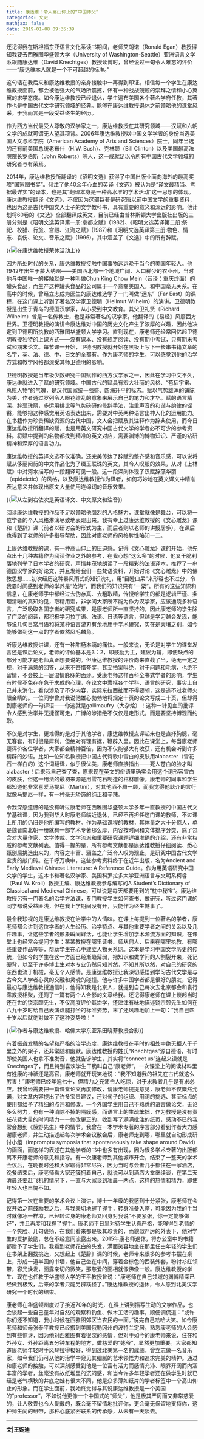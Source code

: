 ```yaml
---
title: 康达维：令人高山仰止的“中国师父”
categories: 文史
mathjax: false
date: 2019-01-08 09:35:39
---
```

还记得我在斯坦福东亚语言文化系读书期间，老师艾朗诺（Ronald Egan）教授得知我要去西雅图华盛顿大学（University of Washington-Seattle）亚洲语言文学系跟随康达维（David Knechtges）教授读博时，曾经说过一句令人难忘的评价——“康达维本人就是一个不可超越的标准。”

这句话在我后来和康达维教授的亲身接触中一再得到印证。相信每一个学生在康达维教授面前，都会被他强大的气场所震撼，怀有一种战战兢兢的崇拜之情和小心翼翼的求学态度。如今康达维教授已经退休，学生遍布美国各个著名学府任教，其著作也是中国古代文学研究领域的经典。能够在康达维教授退休之前领略他的课堂风采，于我而言是一段受益终生的经历。

作为西方当代最受人尊敬的汉学家之一，康达维教授在其研究领域——汉赋和六朝文学的成就可谓无人望其项背。2006年康达维教授以中国文学学者的身份当选美国人文与科学院（American Academy of Arts and Sciences）院士，同年当选的还有前美国总统老布什（H.W. Bush）、克林顿（Bill Clinton）以及美国最高法院院长罗伯斯（John Roberts）等人，这一成就足以令所有中国古代文学领域的研究者与有荣焉。

2014年，康达维教授所翻译的《昭明文选》获得了中国出版业面向海外的最高奖项“国家图书奖”。倾注了他40余年心血的英译《文选》被认为是“译文最精当、考据最详实”的译本，也是其“翻译本身是一种高水准的学术活动”这一思想的体现。康达维教授翻译《文选》，不仅因为这部巨著是研究唐以前中国文学的重要资料，也因为这是古代中国文人士子的文学教科书，具有重要的意义和深远的影响。他计划将60卷的《文选》全部翻译成英文，目前已经由普林斯顿大学出版社出版的三册分别是《昭明文选英译第一册:京都之赋》(1982)、《昭明文选英译第二册:祭祀、校猎、行旅、宫殿、江海之赋》(1987)和《昭明文选英译第三册:物色、情志、哀伤、论文、音乐之赋》(1996)，其中涵盖了《文选》中的所有辞赋。

{{<img src="https://ian2.oss-cn-hangzhou.aliyuncs.com/2019-01-08-013628.jpg" alt="在康达维教授荣休活动上">}}

因为所处时代的关系，康达维教授接触中国事物远远晚于当今的美国年轻人。他1942年出生于蒙大纳州——美国西北部一个地域广阔、人口稀少的农业州，当时他与中国唯一的接触就是一种叫做Chun King Chow Mein（音译：重庆炒面）的罐头食品，而生产这种罐头食品的公司属于一个意裔美国人，和中国毫无关系。在高中的时候，曾经立志成为医生的康达维选学了一门叫做“远东”（Far East）的课程，在这门课上听到了著名汉学家卫德明（Hellmut Wilhelm）的演讲。卫德明教授是出生于青岛的德国汉学家，从小受到中文教育。其父卫礼贤（Richard Wilhelm）曾是一名传教士，也是非常著名的汉学家，他翻译的《易经》风靡西方世界。卫德明教授的演讲令康达维对中国的历史文化产生了浓厚的兴趣，因此他决定到卫德明所执教的西雅图华盛顿大学学习。直到现在，康老师还经常回忆起卫德明教授独特的上课方式——没有课本、没有规定阅读、没有期中考试，只有期末考试和期末论文。每节课一开始，卫德明教授就开始在黑板上写下一长串书籍文章的名字，英、法、德、中、日文的全都有。作为康老师的学生，可以感觉到他的治学方式和教学风格都深受其师卫德明的影响。

卫德明教授是当年极少数研究中国赋作的西方汉学家之一，因此在学习中文不久，康达维就进入了赋的研究领域。中国古代的赋具有宏大壮丽的风格、“苞括宇宙、总揽人物”的气魄，是汉代国家统一强盛、四海升平的标志。赋以气势雄浑的铺陈为美，作者通过罗列令人眼花缭乱的意象来展示自己的笔力和才华。赋的语言精深、辞藻瑰丽，多运用排比等气势磅礴的修辞手法，注重声音的和谐与韵律的铿锵，能够把这种感觉用英语表达出来，需要对中英两种语言出神入化的运用能力。在书籍作为珍贵稀缺资源的古代中国，文人会把赋及其注释作为辞典使用，而今日康达维教授所翻译的赋，也是用英文研究中国古代文学的学者必不可少的参考资料。将赋中提到的名物都找到精准的英文对应，需要渊博的博物知识、严谨的钻研精神和深厚的语言功力。

康达维教授的英译文选不仅准确，还完美传达了辞赋的整齐感和音乐感，可以说将赋从侈丽闳衍的中文作品化为了缀玉联珠的英文，其令人叹服的效果，从对《上林赋》中对河水描写的一段翻译可见一般。这一段深刻体现了汉赋辞藻华丽（epideictic）的风格，以及康达维教授作为译者，如何巧妙地在英文译文中精准表达意义并体现出原文大量使用连绵词的音乐效果。

{{<img src="https://ian2.oss-cn-hangzhou.aliyuncs.com/2019-01-08-013648.jpg" alt="从左到右依次是英语译文、中文原文和注音">}}

阅读康达维教授的作品不足以领略他强烈的人格魅力，课堂就像是舞台，可以将一位学者的个人风格淋漓尽致地表现出来。我有幸上过康达维教授的《文心雕龙》课和《楚辞》课（前者以研讨会的形式为主，而后者则以老师的讲授居多），在课后也得到了老师的许多指导帮助，因此对康老师的风格脾性略知一二。

上康达维教授的课，有一种高山仰止的压迫感。记得《文心雕龙》课的开始，他先点出十几种古籍作为阅读作业之外的参考，在我心想“这么多”的时候，他又干脆利落地列举了日本学者的研究，声情并茂地朗读了一段精彩的法语译本，推荐了一串德国汉学家的好论文，并且发给我们一些梵语资料，开始讨论《文心雕龙》中的佛教思想……初次经历这种暴风雨式的知识洗礼，用“目瞪口呆”来形容也不过分，令我霎时间感到老师的学养是“沧海”，而我们的知识只有“一粟”。所有的这些知识和信息，在康老师手中都经过去伪存真、去粗取精，传授给学生的都是逻辑严谨、条理清晰的真知灼见，取精用宏，非学问大家所不能为作为汉学家，应该通晓多种语言，广泛吸取各国学者的研究成果，是康老师所一直坚持的，因此康老师的学生除了广泛的阅读，都积极学习拉丁语、法语、日语等语言，但越是学习越会发现，能够说几句日常用语和将某种语言游刃有余地用于学术研究，实在是天壤之别，如今能够做到这一点的学者依然凤毛麟角。

听康达维教授讲课，还有一种酣畅淋漓的痛快。一般来说，无论是对学生的课堂发言还是课后论文，老师的评价基本是3：2，即鼓励为主，建议为辅，即使缺点的部分可能才是老师真正想要说的。但康达维教授的评价向来直截了当，绝无一定之规，对于满意的回答，从来不吝惜夸奖，甚至拍案叫绝，对于问题和毛病，也绝不留情，不会披上一层温情脉脉的面纱。受康老师这样百科全书式学者的影响，学生有时候不免存在急于求成的心理，在论文中囊括各个学科、语言的研究，事实上自己并未消化，看似涉及了不少内容，实际东拉西扯而不得要领，这是逃不过老师火眼金睛的。一位同学曾对我说他雄心勃勃地将规定十页的论文写成二十页，但却得到康老师的一句评语——你这就是gallimaufry（大杂烩）！这种一针见血的批评令人感到治学并无捷径可走，广博的涉猎绝不仅仅是走形式，而是要坚持博观而约取。

不仅是对学生，更难得的是对于其他学者，康达维教授点评起来也是直抒胸臆，毫无客套，有时很是犀利，但绝对有理有据，鞭辟入里。因此在课堂上，每当康老师要评价各位学者，大家都会精神百倍，因为不仅能够大有收获，还有机会听到许多精辟的妙语。比如一位知名教授把中国古代诗歌中雪白的皮肤用alabaster（雪花石一样白的）这个词翻译，似乎很优美，康老师直接指出——死人苍白的脸才叫alabaster！后来我自己查了查，原来现在英文的俗语里确实会用这个词形容雪白的皮肤，但这一用法的最初来源是用雪花石制造的棺材雕像。康老师的同事和学生都知道他非常喜爱马提尼（Martini），对其他酒不屑一顾，而我觉得他耿介的言行就像马提尼一样，有一种毫无矫饰的纯正和辛辣。

令我深感遗憾的是没有听过康老师在西雅图华盛顿大学多年一直教授的中国古代文学基础课，因为我到华大时康老师临近退休，已经不再担任这门课的教师，不过课上所用的仍旧是他所编写的教材。作为基础课程的教材，其体量之大十分惊人，单是魏晋南北朝一册就有一部学术专著那么厚，内容按时间和文体排序分类，除了包含对大量作家、文学体裁、文学流派和重要研究课题详细准确的介绍，还有非常权威的参考文献列表。值得一提的是，所有参考文献都是康达维教授仔细阅读、悉心甄别后挑选出来的，内容之丰富、涵盖之广泛令人叹为观止，是研究中国古代文学宝贵的敲门砖。在千呼万唤中，这些参考资料终于在近年出版，名为Ancient and Early Medieval Chinese Literature: A Reference Guide。作为用英语研究中国文学的学生，这本书和著名汉学家、美国科罗拉多大学亚洲语言与文明系柯睿（Paul W. Kroll）教授主编、康达维教授参与编写的A Student’s Dictionary of Classical and Medieval Chinese，可以说是每天都要用到的“枕中秘宝”。康达维教授另有一门著名的治学方法课，专门教授学生如何查书、做研究，听过这门课的同学都说受益匪浅，但在我上学期间没有开，只能作为终生憾事了。

最令我珍视的是康达维教授在治学中的人情味。在课上每提到一位著名的学者，康老师都会讲到这位学者的人生经历、治学特点、与其他重要学者之间的关系以及几件趣事，让这些学者的形象瞬间鲜活，也能让学生增加学术源流方面的知识，在课堂上也经常会提问学生：某某教授在哪里读书、师从何人、后来在哪里执教、有哪些重要作品等等，帮助学生在心中建立人物关系网。这本是学习中国文学历史的传统，但如今的学生在这一方面已经渐趋薄弱，把知识和做学问的人割裂开来，死记硬背，以至于许多博士生对本专业仍然只知其然，不知其所以然，对自己的研究的东西也流于机械，毫无个人感情。是康达维教授让我深切感悟到学习古代文学是与古今文人学者心灵的交融和灵魂的碰撞。他与许多中国学者都是很好的朋友，记得最初与康达维教授通信时，他得知我是北京人，就提到自己每次去北京都会和袁行霈教授相聚，还附了一篇有两个人合影的文章给我。还记得康老师在课上谈起当时还在世的饶宗颐先生，不仅高度评价其治学，还津津有味地描述饶宗颐先生如何在八九十岁时给自己表演盘腿打坐的标准姿势，末了还风趣地加上一句：“我自己四十岁以后就绝对做不了这种姿势啦！”

{{<img src="https://ian2.oss-cn-hangzhou.aliyuncs.com/2019-01-08-013714.jpg" alt="作者与康达维教授、哈佛大学东亚系田晓菲教授合影">}}

有着振聋发聩的名望和严格的治学态度，康达维教授在平时的相处中绝无拒人于千里之外的架子，还非常随和幽默。康达维教授的姓氏“Knechtges”源自德语，有时即使美国人也拿不准发音，他就告诉学生，其实将“connect us”连起来读就是Knechtges了，而且特别喜欢学生干脆叫自己“康老师”。一次课堂上的阅读材料里有姓康的神祗还是高官，康老师就开玩笑地说：“我不知道我的祖先在古代就这么厉害！”康老师已经年逾七十，但精力之充沛令人吃惊，对于求教者几乎是有求必应。我曾经需要把一篇课堂论文再度修改，请康老师提提意见，康老师不仅慨然允诺，对文章内容提出了许多宝贵建议，还对句子的组织、用词的挑选、甚至标点的使用都给予了精细的点评和修改。一个外国学生用自己不熟悉的语言做论文，无论多么努力，也有一种消除不掉的隔膜感，而语言上的生疏笨拙，作为教授是没有责任花费大量的时间精力一一修改更正的，收到写了满满批注的纸页，感动不已的我常会想到《藤野先生》中的情节。我曾在一本学术专著的序言部分看到作者大力感谢康老师，并生动描述起每次学术会议散会后，康老师走到哪，哪里就自动形成研讨小组（impromptu symposia that spontaneously take shape around David）的画面，而这样的表述在其他学者的书中也多有出现，因为很多学术专著的出版都离不开康老师的意见和指导。有一次康老师到其他城市开会，结束了一整天的学术会议后，在晚餐时还和大家聊得非常尽兴，因为当时与会者几乎都住在一家酒店，晚餐结束后，康老师看大家还簇拥着自己，就说可以到酒店大堂继续谈，在第二天清晨还要赶飞机的情况下，一直与大家谈到凌晨一两点，这样的热情和精力，即使年轻人也自愧不如。

记得第一次在重要的学术会议上演讲，博士一年级的我感到十分紧张，康老师在会议开始之前鼓励我之后，与我亲切地握了握手，转身准备入座，可能因为我的手当时就像冰一样凉，已经转过身的康老师又回身对我说“不要紧张，你一定能够做好”，并且再度和我握了握手。康老师平日里对待学生认真严格，能够得到老师的一个笑脸、几句褒扬，在我们看来都是极其珍贵的，而貌似严厉的外表下，他对学生的爱护鼓励，总在不经意间流露出来。2015年康老师退休，将办公室中的书籍都赠予了学生们，我看到老师花白的头发，满面笑容地坐在那里任由年轻的学生们在书架上翻找挑选，又想起上《楚辞》课的时候，老师带来很多的参考书摆在桌上，形成一道半圆的书墙，他自己坐在中间，穿着金棕色的西装外套，粉衬衫红领带，容光焕发，面露亲切的微笑，那慈爱的面相就像佛像一般。康达维教授的学生、现在也任教于华盛顿大学的王平教授曾说：“康老师在自己领域的渊博精深已经做到极致，后来的学者只能另辟蹊径了。”康达维教授的退休，令人感到北美汉学研究一个时代的结束。

康老师在华盛顿州度过了接近70年的时光，在课上讲到描写生动的文学作品，也会谈起一些自己童年对自然的观察和钓鱼、做木工活的趣事，顺便调侃道：“或许你们还不知道，我小时候在西雅图郊区当农民的一面。”说完自己哈哈大笑。如今康老师和师母张泰平教授已经搬到美国俄勒冈州的波特兰定居，熟悉康老师的人会感到有些惊讶，因为他对西雅图有着很深的感情，但对于如今的康老师来说，住在和外孙女、外孙距离五分钟车程的地方，做慈爱的“姥爷”，显然更加重要。大家都知道康老师年轻时手风琴拉得极好，得到过北美第一名的成绩，曾立志做一名音乐家，如今我们仍可从他的治学中窥见其细腻的艺术领悟力和追求完美的精神。通过和康老师的接触，可以深刻感受到他是一位富有活力而感情充沛、眼界开阔而内涵丰富的学者，丝毫没有故纸堆里的沉闷感，和当今许多年轻学者还在做学生时就已经是老气横秋的井底之蛙有很大不同，他是众多薄如纸片的学者标签中一个高山仰止的形象。而在学生面前，我始终觉得与其说康达维教授是一个美国的“professor”，不如说他更像一个中国式的“师父”，他是极其严厉而又非常慈爱的，让人敬畏也令人爱戴的，既会毫不留情地批评你，更会毫无保留地支持你，这种师生间的纽带，那种心底紧密联系的传承感，从未有一天淡去。

---
**文|王婉迪**